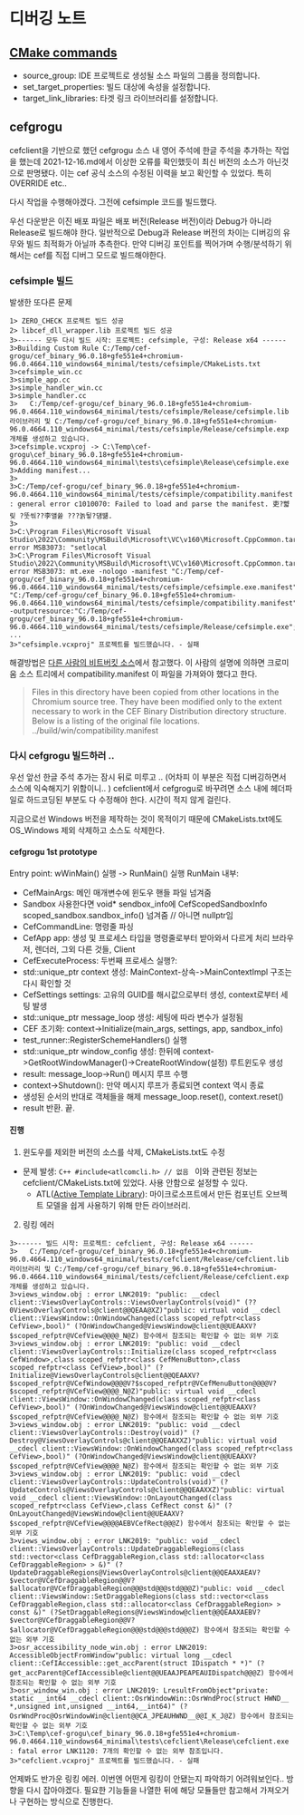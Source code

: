 # 디버깅 노트

## [CMake commands](https://cmake.org/cmake/help/latest/manual/cmake-commands.7.html)
- source_group: IDE 프로젝트로 생성될 소스 파일의 그룹을 정의합니다.
- set_target_properties: 빌드 대상에 속성을 설정합니다.
- target_link_libraries: 타겟 링크 라이브러리를 설정합니다.

## cefgrogu
cefclient을 기반으로 했던 cefgrogu 소스 내 영어 주석에 한글 주석을 추가하는 작업을 했는데
2021-12-16.md에서 이상한 오류를 확인했듯이 최신 버전의 소스가 아닌것으로 판명됐다.
이는 cef 공식 소스의 수정된 이력을 보고 확인할 수 있었다. 특히 OVERRIDE etc..

다시 작업을 수행해야겠다. 그전에 cefsimple 코드를 빌드했다.

우선 다운받은 이진 배포 파일은 배포 버전(Release 버전)이라 Debug가 아니라 Release로 빌드해야 한다.
일반적으로 Debug과 Release 버전의 차이는 디버깅의 유무와 빌드 최적화가 아닐까 추측한다.
만약 디버깅 포인트를 찍어가며 수행/분석하기 위해서는 cef를 직접 디버그 모드로 빌드해야한다.

### cefsimple 빌드
발생한 또다른 문제
```
1> ZERO_CHECK 프로젝트 빌드 성공
2> libcef_dll_wrapper.lib 프로젝트 빌드 성공
3>------ 모두 다시 빌드 시작: 프로젝트: cefsimple, 구성: Release x64 ------
3>Building Custom Rule C:/Temp/cef-grogu/cef_binary_96.0.18+gfe551e4+chromium-96.0.4664.110_windows64_minimal/tests/cefsimple/CMakeLists.txt
3>cefsimple_win.cc
3>simple_app.cc
3>simple_handler_win.cc
3>simple_handler.cc
3>   C:/Temp/cef-grogu/cef_binary_96.0.18+gfe551e4+chromium-96.0.4664.110_windows64_minimal/tests/cefsimple/Release/cefsimple.lib 라이브러리 및 C:/Temp/cef-grogu/cef_binary_96.0.18+gfe551e4+chromium-96.0.4664.110_windows64_minimal/tests/cefsimple/Release/cefsimple.exp 개체를 생성하고 있습니다.
3>cefsimple.vcxproj -> C:\Temp\cef-grogu\cef_binary_96.0.18+gfe551e4+chromium-96.0.4664.110_windows64_minimal\tests\cefsimple\Release\cefsimple.exe
3>Adding manifest...
3>
3>C:/Temp/cef-grogu/cef_binary_96.0.18+gfe551e4+chromium-96.0.4664.110_windows64_minimal/tests/cefsimple/compatibility.manifest : general error c1010070: Failed to load and parse the manifest. 吏?뺣맂 ?뚯씪??李얠쓣 ???놁뒿?덈떎.
3>
3>C:\Program Files\Microsoft Visual Studio\2022\Community\MSBuild\Microsoft\VC\v160\Microsoft.CppCommon.targets(155,5): error MSB3073: "setlocal
3>C:\Program Files\Microsoft Visual Studio\2022\Community\MSBuild\Microsoft\VC\v160\Microsoft.CppCommon.targets(155,5): error MSB3073: mt.exe -nologo -manifest "C:/Temp/cef-grogu/cef_binary_96.0.18+gfe551e4+chromium-96.0.4664.110_windows64_minimal/tests/cefsimple/cefsimple.exe.manifest" "C:/Temp/cef-grogu/cef_binary_96.0.18+gfe551e4+chromium-96.0.4664.110_windows64_minimal/tests/cefsimple/compatibility.manifest" -outputresource:"C:/Temp/cef-grogu/cef_binary_96.0.18+gfe551e4+chromium-96.0.4664.110_windows64_minimal/tests/cefsimple/Release/cefsimple.exe";#1
...
3>"cefsimple.vcxproj" 프로젝트를 빌드했습니다. - 실패
```

해결방법은 [다른 사람의 비트버킷 소스](https://git.kthx.at/0x90/cef/-/tree/master/tests/cefsimple)에서 참고했다. 이 사람의 설명에 의하면 크로미움 소스 트리에서 compatibility.manifest 이 파일을 가져와야 했다고 한다.

> Files in this directory have been copied from other locations in the Chromium source tree. They have been modified only to the extent necessary to work in the CEF Binary Distribution directory structure. Below is a listing of the original file locations. 
../build/win/compatibility.manifest


### 다시 cefgrogu 빌드하러 ..
우선 앞선 한글 주석 추가는 잠시 뒤로 미루고 .. (어차피 이 부분은 직접 디버깅하면서 소스에 익숙해지기 위함이니.. )
cefclient에서 cefgrogu로 바꾸려면 소스 내에 헤더파일로 하드코딩된 부분도 다 수정해야 한다. 시간이 적지 않게 걸린다.

지금으로선 Windows 버전을 제작하는 것이 목적이기 때문에 CMakeLists.txt에도 OS_Windows 제외 삭제하고 소스도 삭제한다.

#### cefgrogu 1st prototype

Entry point: wWinMain() 실행 -> RunMain() 실행
RunMain 내부:
- CefMainArgs: 메인 매개변수에 윈도우 핸들 파일 넘겨줌
- Sandbox 사용한다면 void* sendbox_info에 CefScopedSandboxInfo scoped_sandbox.sandbox_info() 넘겨줌 // 아니면 nullptr임
- CefCommandLine: 명령줄 파싱
- CefApp app: 생성 및 프로세스 타입을 명령줄로부터 받아와서 다르게 처리 브라우저, 렌더러, 그외 다른 것들, Client
- CefExecuteProcess: 두번째 프로세스 실행?: 
- std::unique_ptr<MainContextImpl> context 생성: MainContext-상속->MainContextImpl 구조는 다시 확인할 것
- CefSettings settings: 고유의 GUID를 해시값으로부터 생성, context로부터 세팅 발생
- std::unique_ptr<MainMessageLoop> message_loop 생성: 세팅에 따라 변수가 설정됨
- CEF 초기화: context->Initialize(main_args, settings, app, sandbox_info)
- test_runner::RegisterSchemeHandlers() 실행
- std::unique_ptr<RootWindowConfig> window_config 생성: 한뒤에 context->GetRootWindowManager()->CreateRootWindow(설정) 루트윈도우 생성
- result: message_loop->Run() 메시지 루프 수행
- context->Shutdown(): 만약 메시지 루프가 종료되면 context 역시 종료
- 생성된 순서의 반대로 객체들을 해제 message_loop.reset(), context.reset()
- result 반환. 끝.

#### 진행
1. 윈도우를 제외한 버전의 소스를 삭제, CMakeLists.txt도 수정
- 문제 발생: ```C++ #include<atlcomcli.h> // 없음 ``` 이와 관련된 정보는 cefclient/CMakeLists.txt에 있었다. 사용 안함으로 설정할 수 있다.
    - ATL([Active Template Library](https://en.wikipedia.org/wiki/Active_Template_Library)): 마이크로소프트에서 만든 컴포넌트 오브젝트 모델을 쉽게 사용하기 위해 만든 라이브러리.
2. 링킹 에러
```
3>------ 빌드 시작: 프로젝트: cefclient, 구성: Release x64 ------
3>   C:/Temp/cef-grogu/cef_binary_96.0.18+gfe551e4+chromium-96.0.4664.110_windows64_minimal/tests/cefclient/Release/cefclient.lib 라이브러리 및 C:/Temp/cef-grogu/cef_binary_96.0.18+gfe551e4+chromium-96.0.4664.110_windows64_minimal/tests/cefclient/Release/cefclient.exp 개체를 생성하고 있습니다.
3>views_window.obj : error LNK2019: "public: __cdecl client::ViewsOverlayControls::ViewsOverlayControls(void)" (??0ViewsOverlayControls@client@@QEAA@XZ)"public: virtual void __cdecl client::ViewsWindow::OnWindowChanged(class scoped_refptr<class CefView>,bool)" (?OnWindowChanged@ViewsWindow@client@@UEAAXV?$scoped_refptr@VCefView@@@@_N@Z) 함수에서 참조되는 확인할 수 없는 외부 기호
3>views_window.obj : error LNK2019: "public: void __cdecl client::ViewsOverlayControls::Initialize(class scoped_refptr<class CefWindow>,class scoped_refptr<class CefMenuButton>,class scoped_refptr<class CefView>,bool)" (?Initialize@ViewsOverlayControls@client@@QEAAXV?$scoped_refptr@VCefWindow@@@@V?$scoped_refptr@VCefMenuButton@@@@V?$scoped_refptr@VCefView@@@@_N@Z)"public: virtual void __cdecl client::ViewsWindow::OnWindowChanged(class scoped_refptr<class CefView>,bool)" (?OnWindowChanged@ViewsWindow@client@@UEAAXV?$scoped_refptr@VCefView@@@@_N@Z) 함수에서 참조되는 확인할 수 없는 외부 기호
3>views_window.obj : error LNK2019: "public: void __cdecl client::ViewsOverlayControls::Destroy(void)" (?Destroy@ViewsOverlayControls@client@@QEAAXXZ)"public: virtual void __cdecl client::ViewsWindow::OnWindowChanged(class scoped_refptr<class CefView>,bool)" (?OnWindowChanged@ViewsWindow@client@@UEAAXV?$scoped_refptr@VCefView@@@@_N@Z) 함수에서 참조되는 확인할 수 없는 외부 기호
3>views_window.obj : error LNK2019: "public: void __cdecl client::ViewsOverlayControls::UpdateControls(void)" (?UpdateControls@ViewsOverlayControls@client@@QEAAXXZ)"public: virtual void __cdecl client::ViewsWindow::OnLayoutChanged(class scoped_refptr<class CefView>,class CefRect const &)" (?OnLayoutChanged@ViewsWindow@client@@UEAAXV?$scoped_refptr@VCefView@@@@AEBVCefRect@@@Z) 함수에서 참조되는 확인할 수 없는 외부 기호
3>views_window.obj : error LNK2019: "public: void __cdecl client::ViewsOverlayControls::UpdateDraggableRegions(class std::vector<class CefDraggableRegion,class std::allocator<class CefDraggableRegion> > &)" (?UpdateDraggableRegions@ViewsOverlayControls@client@@QEAAXAEAV?$vector@VCefDraggableRegion@@V?$allocator@VCefDraggableRegion@@@std@@@std@@@Z)"public: void __cdecl client::ViewsWindow::SetDraggableRegions(class std::vector<class CefDraggableRegion,class std::allocator<class CefDraggableRegion> > const &)" (?SetDraggableRegions@ViewsWindow@client@@QEAAXAEBV?$vector@VCefDraggableRegion@@V?$allocator@VCefDraggableRegion@@@std@@@std@@@Z) 함수에서 참조되는 확인할 수 없는 외부 기호
3>osr_accessibility_node_win.obj : error LNK2019: AccessibleObjectFromWindow"public: virtual long __cdecl client::CefIAccessible::get_accParent(struct IDispatch * *)" (?get_accParent@CefIAccessible@client@@UEAAJPEAPEAUIDispatch@@@Z) 함수에서 참조되는 확인할 수 없는 외부 기호
3>osr_window_win.obj : error LNK2019: LresultFromObject"private: static __int64 __cdecl client::OsrWindowWin::OsrWndProc(struct HWND__ *,unsigned int,unsigned __int64,__int64)" (?OsrWndProc@OsrWindowWin@client@@CA_JPEAUHWND__@@I_K_J@Z) 함수에서 참조되는 확인할 수 없는 외부 기호
3>C:\Temp\cef-grogu\cef_binary_96.0.18+gfe551e4+chromium-96.0.4664.110_windows64_minimal\tests\cefclient\Release\cefclient.exe : fatal error LNK1120: 7개의 확인할 수 없는 외부 참조입니다.
3>"cefclient.vcxproj" 프로젝트를 빌드했습니다. - 실패
```
언제봐도 반가운 링킹 에러. 이번엔 어떤게 링킹이 안됐는지 파악하기 어려워보인다..
방향을 다시 잡아야겠다. 필요한 기능들을 나열한 뒤에 해당 모듈들만 참고해서 가져오거나 구현하는 방식으로 진행한다.